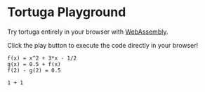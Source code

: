 # Tortuga Playground
Try tortuga entirely in your browser with [WebAssembly](https://webassembly.org/).

Click the play button to execute the code directly in your browser!

```tortuga,editable
f(x) = x^2 + 3*x - 1/2
g(x) = 0.5 + f(x)
f(2) - g(2) = 0.5
```

```rust,editable
1 + 1
```
